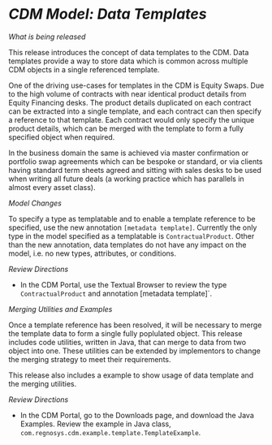 # *CDM Model: Data Templates*

_What is being released_

This release introduces the concept of data templates to the CDM.  Data templates provide a way to store data which is common across multiple CDM objects in a single referenced template.

One of the driving use-cases for templates in the CDM is Equity Swaps.  Due to the high volume of contracts with near identical product details from Equity Financing desks.  The product details duplicated on each contract can be extracted into a single template, and each contract can then specify a reference to that template.  Each contract would only specify the unique product details, which can be merged with the template to form a fully specified object when required.

In the business domain the same is achieved via master confirmation or portfolio swap agreements which can be bespoke or standard, or via clients having standard term sheets agreed and sitting with sales desks to be used when writing all future deals (a working practice which has parallels in almost every asset class).

*Model Changes*

To specify a type as templatable and to enable a template reference to be specified, use the new annotation `[metadata template]`.  Currently the only type in the model specified as a templatable is `ContractualProduct`.  Other than the new annotation, data templates do not have any impact on the model, i.e. no new types, attributes, or conditions.

_Review Directions_

- In the CDM Portal, use the Textual Browser to review the type `ContractualProduct` and annotation [metadata template]`.

*Merging Utilities and Examples*

Once a template reference has been resolved, it will be necessary to merge the template data to form a single fully poplulated object.  This release includes code utilities, written in Java, that can merge to data from two object into one.  These utilities can be extended by implementors to change the merging strategy to meet their requirements.

This release also includes a example to show usage of data template and the merging utilities.

_Review Directions_

- In the CDM Portal, go to the Downloads page, and download the Java Examples.  Review the example in Java class, `com.regnosys.cdm.example.template.TemplateExample`.

